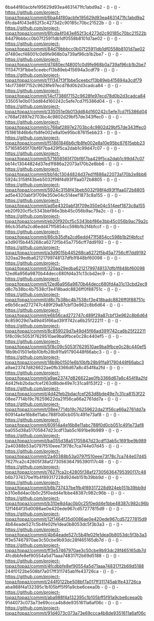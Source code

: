 6ba44f80acbfe195629d93ea4631471fc1abd9a2 -  () -  () - https://github.com/project-topaz/topaz/commit/6ba44f80acbfe195629d93ea4631471fc1abd9a2
6fcda4f043e852f3c4273d2c90185c70bc21522b -  () -  () - https://github.com/project-topaz/topaz/commit/6fcda4f043e852f3c4273d2c90185c70bc21522b
84d79bbbcc0b07f25911db1df0558b8101d7ae02 -  () -  () - https://github.com/project-topaz/topaz/commit/84d79bbbcc0b07f25911db1df0558b8101d7ae02
d7480ecf48001c0d9fe968b0a739af96cb1b2be7 -  () -  () - https://github.com/project-topaz/topaz/commit/d7480ecf48001c0d9fe968b0a739af96cb1b2be7
111347f3f1bbe5ceebcf13b89eb415694a3cdf79 -  () -  () - https://github.com/project-topaz/topaz/commit/111347f3f1bbe5ceebcf13b89eb415694a3cdf79
14cf7386f7152c9628fe97ecd78d0b2d3cadca84 -  () -  () - https://github.com/project-topaz/topaz/commit/14cf7386f7152c9628fe97ecd78d0b2d3cadca84
335051e0b013dd84d160242c5efe7cd7f5386d04 -  () -  () - https://github.com/project-topaz/topaz/commit/335051e0b013dd84d160242c5efe7cd7f5386d04
c768af2897e2703bc4c9802d29bf57de343ffec0 -  () -  () - https://github.com/project-topaz/topaz/commit/c768af2897e2703bc4c9802d29bf57de343ffec0
f51861846b6cfb8fe002e8a10e95bc87615ebb23 -  () -  () - https://github.com/project-topaz/topaz/commit/f51861846b6cfb8fe002e8a10e95bc87615ebb23
571658565f70bf6f7ba429f5ca2dab1c99d47c07 -  () -  () - https://github.com/project-topaz/topaz/commit/571658565f70bf6f7ba429f5ca2dab1c99d47c07
bb14c13044824d37ed1f886a22073a170b2e8bb6 -  () -  () - https://github.com/project-topaz/topaz/commit/bb14c13044824d37ed1f886a22073a170b2e8bb6
5924c3158f43beb5032f98f4d93f1faa072b8805 -  () -  () - https://github.com/project-topaz/topaz/commit/5924c3158f43beb5032f98f4d93f1faa072b8805
ad5e4320abf3f709e350e04c514eef1873c8a155 -  () -  () - https://github.com/project-topaz/topaz/commit/ad5e4320abf3f709e350e04c514eef1873c8a155
eb20f920cf5c5343bbf86e3bb45c056b9ac79a2c -  () -  () - https://github.com/project-topaz/topaz/commit/eb20f920cf5c5343bbf86e3bb45c056b9ac79a2c
86cb35dfa2cd6edd471f5854cc598b1b2f4bfccf -  () -  () - https://github.com/project-topaz/topaz/commit/86cb35dfa2cd6edd471f5854cc598b1b2f4bfccf
a3d9015b445268ca6272f5b45a7756cff7dd9192 -  () -  () - https://github.com/project-topaz/topaz/commit/a3d9015b445268ca6272f5b45a7756cff7dd9192
320aa29edba62121799748137dfb1f848bf60098 -  () -  () - https://github.com/project-topaz/topaz/commit/320aa29edba62121799748137dfb1f848bf60098
12ed6a956a9870b44decc680fd4a31c13cbd2ec9 -  () -  () - https://github.com/project-topaz/topaz/commit/12ed6a956a9870b44decc680fd4a31c13cbd2ec9
d8c7b38bc4b7538cf3e418badc8826ff0f88751c -  () -  () - https://github.com/project-topaz/topaz/commit/d8c7b38bc4b7538cf3e418badc8826ff0f88751c
e6b56cad272747c489f29a87cbf13e962c8b6d64 -  () -  () - https://github.com/project-topaz/topaz/commit/e6b56cad272747c489f29a87cbf13e962c8b6d64
8c859029d7a49d45f66ad391f742ca6b25f22211 -  () -  () - https://github.com/project-topaz/topaz/commit/8c859029d7a49d45f66ad391f742ca6b25f22211
5f8c09c5053f7629510ae9ba9fbce0c28c440ef5 -  () -  () - https://github.com/project-topaz/topaz/commit/5f8c09c5053f7629510ae9ba9fbce0c28c440ef5
18b9b01501e6b10bfb28b91fa91790448f66abc3 -  () -  () - https://github.com/project-topaz/topaz/commit/18b9b01501e6b10bfb28b91fa91790448f66abc3
a9ae23747d826622ae0fb3366d67a8c454f8a2fd -  () -  () - https://github.com/project-topaz/topaz/commit/a9ae23747d826622ae0fb3366d67a8c454f8a2fd
4d42feb2bdacfcef263d8bde49e7c31ca8153f22 -  () -  () - https://github.com/project-topaz/topaz/commit/4d42feb2bdacfcef263d8bde49e7c31ca8153f22
08ee7714b19c76259622da21f56ca66a2761dd7a -  () -  () - https://github.com/project-topaz/topaz/commit/08ee7714b19c76259622da21f56ca66a2761dd7a
60914a4e16b8e11abc788f0d0cb051c491e73af8 -  () -  () - https://github.com/project-topaz/topaz/commit/60914a4e16b8e11abc788f0d0cb051c491e73af8
ba055d38a51705847d23cdf13ab5c1691be9b989 -  () -  () - https://github.com/project-topaz/topaz/commit/ba055d38a51705847d23cdf13ab5c1691be9b989
2a40388b53a0797f510eee73f78c7ca744e07d45 -  () -  () - https://github.com/project-topaz/topaz/commit/2a40388b53a0797f510eee73f78c7ca744e07d45
7627fca2c42805f38af273056364795390117c48 -  () -  () - https://github.com/project-topaz/topaz/commit/7627fca2c42805f38af273056364795390117c48
b6b737437be1fb4f89317228d924eb151b39bb9d -  () -  () - https://github.com/project-topaz/topaz/commit/b6b737437be1fb4f89317228d924eb151b39bb9d
b310e8d4ac0b0c25f0edd4e1bbe48387c982c96b -  () -  () - https://github.com/project-topaz/topaz/commit/b310e8d4ac0b0c25f0edd4e1bbe48387c982c96b
12f1464f35d0086ae0e420ede967cd57277815d9 -  () -  () - https://github.com/project-topaz/topaz/commit/12f1464f35d0086ae0e420ede967cd57277815d9
4b64eade527c5b4fe02fe1dea0b8053dc5f3b3a3 -  () -  () - https://github.com/project-topaz/topaz/commit/4b64eade527c5b4fe02fe1dea0b8053dc5f3b3a3
ff3e57467970ae3c50cbe9b93dc28f465165db7d -  () -  () - https://github.com/project-topaz/topaz/commit/ff3e57467970ae3c50cbe9b93dc28f465165db7d
4fcdbbfe8ef90554a5d71aaa748317f2b69d5188 -  () -  () - https://github.com/project-topaz/topaz/commit/4fcdbbfe8ef90554a5d71aaa748317f2b69d5188
244f0122be508bf7a017ff311745ab1fe43726ca -  () -  () - https://github.com/project-topaz/topaz/commit/244f0122be508bf7a017ff311745ab1fe43726ca
aba988f4a132395c1b105bff5f91a9cbe6ceea0b -  () -  () - https://github.com/project-topaz/topaz/commit/aba988f4a132395c1b105bff5f91a9cbe6ceea0b
91d4073c073a73e69ccca4b8de9351611a6af06c -  () -  () - https://github.com/project-topaz/topaz/commit/91d4073c073a73e69ccca4b8de9351611a6af06c
